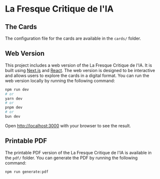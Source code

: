 # La Fresque Critique de l'IA

## The Cards

The configuration file for the cards are available in the `cards/` folder.

## Web Version

This project includes a web version of the La Fresque Critique de l'IA. It is built using [Next.js](https://nextjs.org/) and [React](https://reactjs.org/).
The web version is designed to be interactive and allows users to explore the cards in a digital format.
You can run the web version locally by running the following command:

```bash
npm run dev
# or
yarn dev
# or
pnpm dev
# or
bun dev
```

Open [http://localhost:3000](http://localhost:3000) with your browser to see the result.

## Printable PDF

The printable PDF version of the La Fresque Critique de l'IA is available in the `pdf/` folder.
You can generate the PDF by running the following command:

```bash
npm run generate:pdf
```
